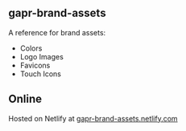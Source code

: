 ## gapr-brand-assets

A reference for brand assets:

- Colors
- Logo Images
- Favicons
- Touch Icons

## Online

Hosted on Netlify at [gapr-brand-assets.netlify.com](https://gapr-brand-assets.netlify.com/)
